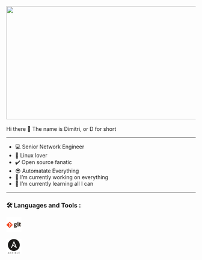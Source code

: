 <div align="center">
  <img src="https://media.giphy.com/media/dWesBcTLavkZuG35MI/giphy.gif" width="600" height="300"/>
</div>

Hi there 👋 The name is Dimitri, or D for short

---

- :computer: Senior Network Engineer
-  :100: Linux lover
- :heavy_check_mark: Open source fanatic
- :sunglasses: Automatate Everything
- 🔭 I’m currently working on everything
- 🌱 I’m currently learning all I can

---

### :hammer_and_wrench: Languages and Tools :
<div>
  <img src="https://github.com/devicons/devicon/blob/master/icons/git/git-original-wordmark.svg" title="Git" **alt="Git" width="40" height="40"/>
  
  <img src="https://github.com/devicons/devicon/blob/master/icons/ansible/ansible-original-wordmark.svg" title="Ansible" alt="Ansible" width="40" height="40"/>&nbsp;
</div>
